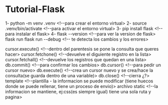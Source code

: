 # Tutorial-Flask
1- python -m venv .venv <!--para crear el entorno virtual>
2- source .venv/bin/activate <!--para activar el entorno virtual>
3- pip install flask <!--para instalar el flask>
4- flask --version <!--para ver la version de flask>
flask run
flask run --debug <!-- te detecta los cambios y los errores>

cursor.execute() <!--dentro del parentesis se pone la consulta que queres hacer>
cursor.fetchone() <!--devuelve el diguiente registro en la lista>
cursor.fetchall() <!--devuelve los registros que quedan en una lista>
db.commit() <!--para confirmar los cambios>
db.cursor() <!--para pedir un cursor nuevo>
db.execute() <!--crea un cursor nuevo y se crea/hace la consulta(se guarda dentro de una variable)>
db.close() <!--cierra ¿?>
template <!--plantilla - la informacion se puede modificar (tiene huecos donde se puede rellenar, tiene un proceso de envio)>
archivo static <!--la informacion se mantiene, ej:css(es siempre igual) tiene una sola ruta y pagina>